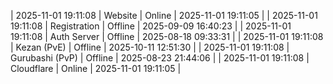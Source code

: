| 2025-11-01 19:11:08 | Website | Online | 2025-11-01 19:11:05 |
| 2025-11-01 19:11:08 | Registration | Offline | 2025-09-09 16:40:23 |
| 2025-11-01 19:11:08 | Auth Server | Offline | 2025-08-18 09:33:31 |
| 2025-11-01 19:11:08 | Kezan (PvE) | Offline | 2025-10-11 12:51:30 |
| 2025-11-01 19:11:08 | Gurubashi (PvP) | Offline | 2025-08-23 21:44:06 |
| 2025-11-01 19:11:08 | Cloudflare | Online | 2025-11-01 19:11:05 |
